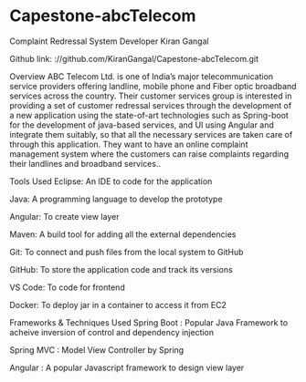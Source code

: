 # Capestone-abcTelecom
Complaint Redressal System
Developer
Kiran Gangal


Github link:  ://github.com/KiranGangal/Capestone-abcTelecom.git

Overview
ABC Telecom Ltd. is one of India’s major telecommunication service providers offering landline, mobile phone and Fiber optic broadband services across the country. Their customer services group is interested in providing a set of customer redressal services through the development of a new application using the state-of-art technologies such as Spring-boot for the development of java-based services, and UI using Angular and integrate them suitably, so that all the necessary services are taken care of through this application. They want to have an online complaint management system where the customers can raise complaints regarding their landlines and broadband services..

Tools Used
Eclipse: An IDE to code for the application

Java: A programming language to develop the prototype

Angular: To create view layer

Maven: A build tool for adding all the external dependencies

Git: To connect and push files from the local system to GitHub

GitHub: To store the application code and track its versions

VS Code: To code for frontend

Docker: To deploy jar in a container to access it from EC2

Frameworks & Techniques Used
Spring Boot : Popular Java Framework to acheive inversion of control and dependency injection

Spring MVC : Model View Controller by Spring

Angular : A popular Javascript framework to design view layer

